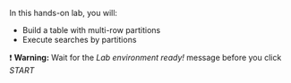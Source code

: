 In this hands-on lab, you will:

- Build a table with multi-row partitions
- Execute searches by partitions

❗ <strong>Warning:</strong> Wait for the *Lab environment ready!* message before you click *START*